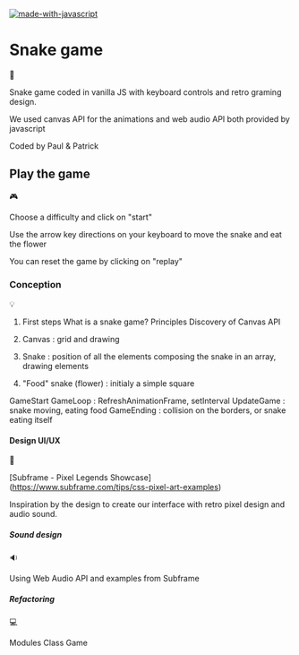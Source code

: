 [![made-with-javascript](https://img.shields.io/badge/Made%20with-JavaScript-1f425f.svg)](https://www.javascript.com)


# Snake game
:snake:

Snake game coded in vanilla JS with keyboard controls and retro graming design. 

We used canvas API for the animations and web audio API both provided by javascript

Coded by Paul & Patrick 


## Play the game
:video_game:

Choose a difficulty and click on "start"

Use the arrow key directions on your keyboard to move the snake and eat the flower

You can reset the game by clicking on "replay"


### Conception
:bulb:

1. First steps
What is a snake game? Principles
Discovery of Canvas API

2. Canvas : grid and drawing  

3. Snake : position of all the elements composing the snake in an array, drawing elements

4. "Food" snake (flower) : initialy a simple square 


GameStart
GameLoop : RefreshAnimationFrame, setInterval 
UpdateGame : snake moving, eating food
GameEnding : collision on the borders, or snake eating itself 


#### Design UI/UX
:art:

[Subframe - Pixel Legends Showcase]
(https://www.subframe.com/tips/css-pixel-art-examples)

Inspiration by the design to create our interface with retro pixel design and audio sound. 



##### Sound design
:sound:

Using Web Audio API and examples from Subframe 



##### Refactoring
:computer:

Modules
Class Game



